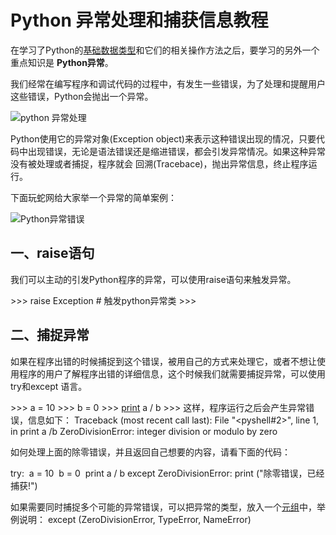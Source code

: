 # Python 异常处理和捕获信息教程

在学习了Python的[基础数据类型](http://www.iplaypy.com/jichu/data-type.html)和它们的相关操作方法之后，要学习的另外一个重点知识是 **Python异常**。

我们经常在编写程序和调试代码的过程中，有发生一些错误，为了处理和提醒用户这些错误，Python会抛出一个异常。

![python 异常处理](http://www.iplaypy.com/uploads/allimg/160219/2-160219153P4202.jpg)

Python使用它的异常对象(Exception object)来表示这种错误出现的情况，只要代码中出现错误，无论是语法错误还是缩进错误，都会引发异常情况。如果这种异常没有被处理或者捕捉，程序就会 回溯(Tracebace)，抛出异常信息，终止程序运行。

下面玩蛇网给大家举一个异常的简单案例：

![Python异常错误](http://www.iplaypy.com/uploads/allimg/131223/1-13122313011GV.jpg)

## 一、raise语句

我们可以主动的引发Python程序的异常，可以使用raise语句来触发异常。

\>>> raise Exception # 触发python异常类
\>>>

## 二、捕捉异常

如果在程序出错的时候捕捉到这个错误，被用自己的方式来处理它，或者不想让使用程序的用户了解程序出错的详细信息，这个时候我们就需要捕捉异常，可以使用 try和except 语言。

\>>>  a = 10
\>>>  b = 0
\>>>  [print](http://www.iplaypy.com/jichu/print.html) a / b
\>>>
这样，程序运行之后会产生异常错误，信息如下：
Traceback (most recent call last):
  File "<pyshell#2>", line 1, in <module>
​    print a /b
ZeroDivisionError: integer division or modulo by zero

如何处理上面的除零错误，并且返回自己想要的内容，请看下面的代码：

try:
​    a = 10
​    b = 0
​    print a / b
except ZeroDivisionError:
   print ("除零错误，已经捕获!")

如果需要同时捕捉多个可能的异常错误，可以把异常的类型，放入一个[元组](http://www.iplaypy.com/jichu/tuple.html)中，举例说明：
except (ZeroDivisionError, TypeError, NameError)